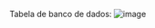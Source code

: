 Tabela de banco de dados:
![image](https://github.com/user-attachments/assets/58c88a53-4999-4242-8654-2127dde3e75e)
